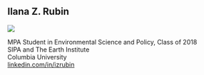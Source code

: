 ## Ilana Z. Rubin

![](https://media-exp2.licdn.com/mpr/mpr/shrinknp_400_400/AAEAAQAAAAAAAAvpAAAAJDFjMDFiODhjLTk2ZTYtNDI3Ny1iYzFkLWNiOWU4YjEwNGUwMw.jpg)

MPA Student in Environmental Science and Policy, Class of 2018  
SIPA and The Earth Institute  
Columbia University  
[linkedin.com/in/izrubin](https://www.linkedin.com/in/izrubin/)

